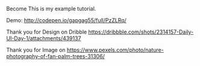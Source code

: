 Become
This is my example tutorial.

Demo: http://codepen.io/gapgag55/full/PzZLRq/


Thank you for Design on Dribble
https://dribbble.com/shots/2314157-Daily-UI-Day-1/attachments/439137

Thank you for Image on 
https://www.pexels.com/photo/nature-photography-of-fan-palm-trees-31306/


